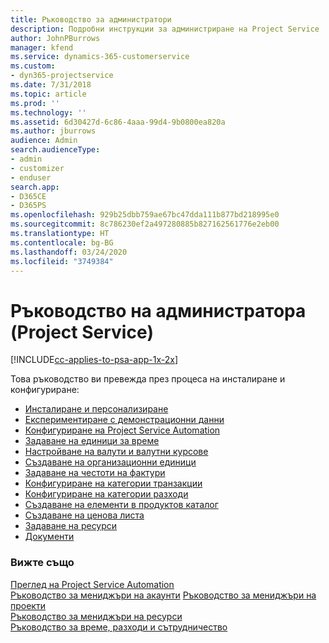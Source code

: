 ```yaml
---
title: Ръководство за администратори
description: Подробни инструкции за администриране на Project Service
author: JohnPBurrows
manager: kfend
ms.service: dynamics-365-customerservice
ms.custom:
- dyn365-projectservice
ms.date: 7/31/2018
ms.topic: article
ms.prod: ''
ms.technology: ''
ms.assetid: 6d30427d-6c86-4aaa-99d4-9b0800ea820a
ms.author: jburrows
audience: Admin
search.audienceType:
- admin
- customizer
- enduser
search.app:
- D365CE
- D365PS
ms.openlocfilehash: 929b25dbb759ae67bc47dda111b877bd218995e0
ms.sourcegitcommit: 8c786230ef2a497280885b827162561776e2eb00
ms.translationtype: HT
ms.contentlocale: bg-BG
ms.lasthandoff: 03/24/2020
ms.locfileid: "3749384"
---
```

# <a name="administrator-guide-project-service"></a>Ръководство на администратора (Project Service)

[!INCLUDE[cc-applies-to-psa-app-1x-2x](../includes/cc-applies-to-psa-app-1x-2x.md)]

Това ръководство ви превежда през процеса на инсталиране и конфигуриране:  
  
- [Инсталиране и персонализиране](install-customize.md)
- [Експериментиране с демонстрационни данни](use-demo-data.md)
- [Конфигуриране на Project Service Automation](configure.md)
- [Задаване на единици за време](set-up-time-units.md)
- [Настройване на валути и валутни курсове](set-up-currencies-exchange-rates.md)
- [Създаване на организационни единици](create-organizational-units.md)
- [Задаване на честоти на фактури](set-up-invoice-frequencies.md)
- [Конфигуриране на категории транзакции](configure-transaction-categories.md)
- [Конфигуриране на категории разходи](configure-expense-categories.md)
- [Създаване на елементи в продуктов каталог](create-product-catalog-items.md)
- [Създаване на ценова листа](create-price-list.md)
- [Задаване на ресурси](set-up-resources.md)
- [Документи](white-papers.md)
  
### <a name="see-also"></a>Вижте също  
 [Преглед на Project Service Automation](../project-service/overview.md)    
 [Ръководство за мениджъри на акаунти](../project-service/account-manager-guide.md) [Ръководство за мениджъри на проекти](../project-service/project-manager-guide.md)   
 [Ръководство за мениджъри на ресурси](../project-service/resource-manager-guide.md)   
 [Ръководство за време, разходи и сътрудничество](../project-service/time-expense-collaboration-guide.md)
